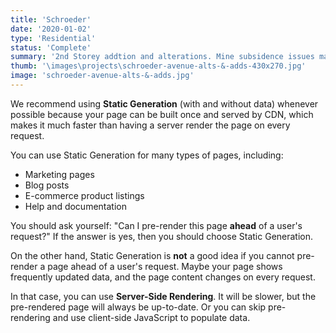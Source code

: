 ```yaml
---
title: 'Schroeder'
date: '2020-01-02'
type: 'Residential'
status: 'Complete'
summary: '2nd Storey addtion and alterations. Mine subsidence issues made achieving design scope within budget a challenge and added extra regulations.'
thumb: '\images\projects\schroeder-avenue-alts-&-adds-430x270.jpg'
image: 'schroeder-avenue-alts-&-adds.jpg'
---
```


We recommend using **Static Generation** (with and without data) whenever possible because your page can be built once and served by CDN, which makes it much faster than having a server render the page on every request.

You can use Static Generation for many types of pages, including:

- Marketing pages
- Blog posts
- E-commerce product listings
- Help and documentation

You should ask yourself: "Can I pre-render this page **ahead** of a user's request?" If the answer is yes, then you should choose Static Generation.

On the other hand, Static Generation is **not** a good idea if you cannot pre-render a page ahead of a user's request. Maybe your page shows frequently updated data, and the page content changes on every request.

In that case, you can use **Server-Side Rendering**. It will be slower, but the pre-rendered page will always be up-to-date. Or you can skip pre-rendering and use client-side JavaScript to populate data.
